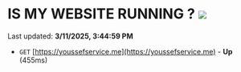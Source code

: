 # IS MY WEBSITE RUNNING ? [![](https://img.shields.io/static/v1?label=Sponsor&message=%E2%9D%A4&logo=GitHub&color=%23fe8e86)](https://github.com/sponsors/Youssef-Lehmam)

Last updated: **3/11/2025, 3:44:59 PM**

- `GET` [https://youssefservice.me](https://youssefservice.me) - **Up** (455ms)
